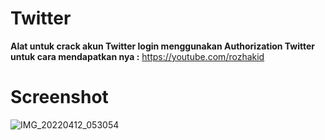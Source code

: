 # Twitter

**Alat untuk crack akun Twitter login menggunakan Authorization Twitter untuk cara mendapatkan nya :** https://youtube.com/rozhakid

# Screenshot
![IMG_20220412_053054](https://user-images.githubusercontent.com/65714340/163077300-f78594ef-6e38-404c-bff0-5529c87bface.jpg)
